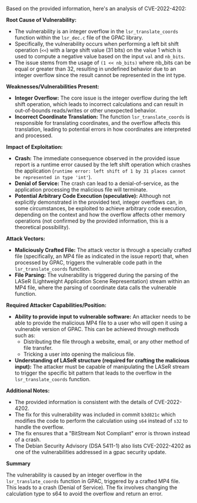 Based on the provided information, here's an analysis of CVE-2022-4202:

**Root Cause of Vulnerability:**

*   The vulnerability is an integer overflow in the `lsr_translate_coords` function within the `lsr_dec.c` file of the GPAC library.
*   Specifically, the vulnerability occurs when performing a left bit shift operation (`<<`) with a large shift value (31 bits) on the value 1 which is used to compute a negative value based on the input `val` and `nb_bits`.
*   The issue stems from the usage of `(1 << nb_bits)` where nb_bits can be equal or greater than 32, resulting in undefined behavior due to an integer overflow since the result cannot be represented in the int type.

**Weaknesses/Vulnerabilities Present:**

*   **Integer Overflow:** The core issue is the integer overflow during the left shift operation, which leads to incorrect calculations and can result in out-of-bounds reads/writes or other unexpected behavior.
*   **Incorrect Coordinate Translation:** The function `lsr_translate_coords` is responsible for translating coordinates, and the overflow affects this translation, leading to potential errors in how coordinates are interpreted and processed.

**Impact of Exploitation:**

*   **Crash:** The immediate consequence observed in the provided issue report is a runtime error caused by the left shift operation which crashes the application (`runtime error: left shift of 1 by 31 places cannot be represented in type 'int'`).
*   **Denial of Service:** The crash can lead to a denial-of-service, as the application processing the malicious file will terminate.
*   **Potential Arbitrary Code Execution (speculative):** Although not explicitly demonstrated in the provided text, integer overflows can, in some circumstances, be exploited to achieve arbitrary code execution, depending on the context and how the overflow affects other memory operations (not confirmed by the provided information, this is a theoretical possibility).

**Attack Vectors:**

*   **Maliciously Crafted File:** The attack vector is through a specially crafted file (specifically, an MP4 file as indicated in the issue report) that, when processed by GPAC, triggers the vulnerable code path in the `lsr_translate_coords` function.
*   **File Parsing:** The vulnerability is triggered during the parsing of the LASeR (Lightweight Application Scene Representation) stream within an MP4 file, where the parsing of coordinate data calls the vulnerable function.

**Required Attacker Capabilities/Position:**

*   **Ability to provide input to vulnerable software:** An attacker needs to be able to provide the malicious MP4 file to a user who will open it using a vulnerable version of GPAC. This can be achieved through methods such as:
    *   Distributing the file through a website, email, or any other method of file transfer.
    *   Tricking a user into opening the malicious file.
*   **Understanding of LASeR structure (required for crafting the malicious input):** The attacker must be capable of manipulating the LASeR stream to trigger the specific bit pattern that leads to the overflow in the `lsr_translate_coords` function.

**Additional Notes:**

*   The provided information is consistent with the details of CVE-2022-4202.
*   The fix for this vulnerability was included in commit `b3d821c` which modifies the code to perform the calculation using `s64` instead of `s32` to handle the overflow.
*   The fix ensures that a "BitStream Not Compliant" error is thrown instead of a crash.
*   The Debian Security Advisory (DSA 5411-1) also lists CVE-2022-4202 as one of the vulnerabilities addressed in a gpac security update.

**Summary**

The vulnerability is caused by an integer overflow in the `lsr_translate_coords` function in GPAC, triggered by a crafted MP4 file. This leads to a crash (Denial of Service). The fix involves changing the calculation type to s64 to avoid the overflow and return an error.